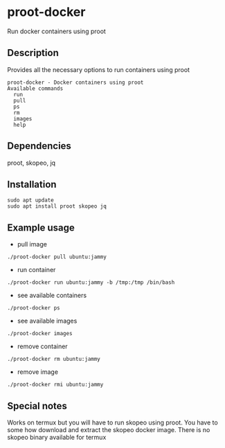 
# proot-docker
Run docker containers using proot

## Description
Provides all the necessary options to run containers using proot
```
proot-docker - Docker containers using proot
Available commands
  run
  pull
  ps
  rm
  images
  help
```

## Dependencies
proot, skopeo, jq

## Installation 

```
sudo apt update
sudo apt install proot skopeo jq
```

## Example usage
- pull image
```
./proot-docker pull ubuntu:jammy
```

- run container

```
./proot-docker run ubuntu:jammy -b /tmp:/tmp /bin/bash
```

- see available containers

```
./proot-docker ps
```

- see available images

```
./proot-docker images
```

- remove container

```
./proot-docker rm ubuntu:jammy
```

- remove image

```
./proot-docker rmi ubuntu:jammy
```

## Special notes
Works on termux but you will have to run skopeo using proot. You have to some how download and extract the skopeo docker image. There is no skopeo binary available for termux

